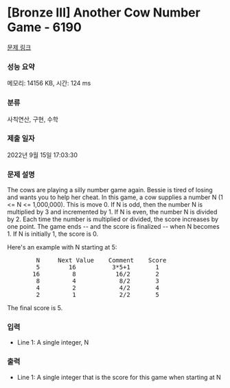 # [Bronze III] Another Cow Number Game - 6190 

[문제 링크](https://www.acmicpc.net/problem/6190) 

### 성능 요약

메모리: 14156 KB, 시간: 124 ms

### 분류

사칙연산, 구현, 수학

### 제출 일자

2022년 9월 15일 17:03:30

### 문제 설명

<p>The cows are playing a silly number game again. Bessie is tired of losing and wants you to help her cheat. In this game, a cow supplies a number N (1 <= N <= 1,000,000). This is move 0. If N is odd, then the number N is multiplied by 3 and incremented by 1. If N is even, the number N is divided by 2. Each time the number is multiplied or divided, the score increases by one point. The game ends -- and the score is finalized -- when N becomes 1. If N is initially 1, the score is 0.</p>

<p>Here's an example with N starting at 5:</p>

<pre>        N     Next Value    Comment    Score
        5        16          3*5+1       1
       16         8           16/2       2
        8         4            8/2       3
        4         2            4/2       4
        2         1            2/2       5</pre>

<p>The final score is 5.</p>

### 입력 

 <ul>
	<li>Line 1: A single integer, N</li>
</ul>

### 출력 

 <ul>
	<li>Line 1: A single integer that is the score for this game when starting at N</li>
</ul>

